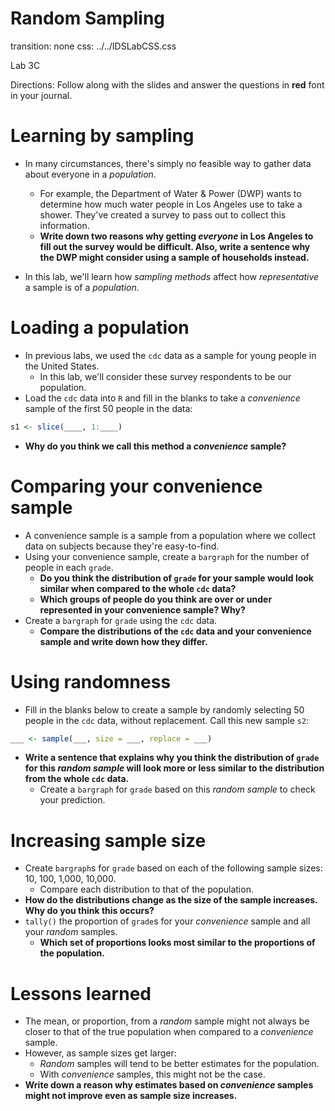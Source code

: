 Random Sampling
===
transition: none
css: ../../IDSLabCSS.css

Lab 3C

Directions: Follow along with the slides and answer the questions in **red** font in your journal.




Learning by sampling
===

- In many circumstances, there's simply no feasible way to gather data about everyone in a _population_.
    - For example, the Department of Water & Power (DWP) wants to determine how much water people in Los Angeles use to take a shower. They've created a survey to pass out to collect this information.
    - **Write down two reasons why getting _everyone_ in Los Angeles to fill out the survey would be difficult. Also, write a sentence why the DWP might consider using a sample of households instead.**
    
- In this lab, we'll learn how _sampling methods_ affect how _representative_ a sample is of a _population_.


Loading a population
===

- In previous labs, we used the `cdc` data as a sample for young people in the United States. 
    - In this lab, we'll consider these survey respondents to be our population.
- Load the `cdc` data into `R` and fill in the blanks to take a _convenience_ sample of the first 50 people in the data:


```r
s1 <- slice(____, 1:____)
```

- **Why do you think we call this method a _convenience_ sample?**

Comparing your convenience sample
===

- A convenience sample is a sample from a population where we collect data on subjects because they're easy-to-find.
- Using your convenience sample, create a `bargraph` for the number of people in each `grade`.
    - **Do you think the distribution of `grade` for your sample would look similar when compared to the whole `cdc` data?**
    - **Which groups of people do you think are over or under represented in your convenience sample? Why?**
- Create a `bargraph` for `grade` using the `cdc` data.
    - **Compare the distributions of the `cdc` data and your convenience sample and write down how they differ.**

Using randomness
===

- Fill in the blanks below to create a sample by randomly selecting 50 people in the `cdc` data, without replacement. Call this new sample `s2`:


```r
___ <- sample(___, size = ___, replace = ___)
```

- **Write a sentence that explains why you think the distribution of `grade` for this _random sample_ will look more or less similar to the distribution from the whole `cdc` data.**
    - Create a `bargraph` for `grade` based on this _random sample_ to check your prediction.
    


Increasing sample size
=== 

- Create `bargraph`s for `grade` based on each of the following sample sizes: 10, 100, 1,000, 10,000.
     - Compare each distribution to that of the population.
- **How do the distributions change as the size of the sample increases. Why do you think this occurs?**
- `tally()` the proportion of `grade`s for your _convenience_ sample and all your _random_ samples. 
    - **Which set of proportions looks most similar to the proportions of the population.**
    

Lessons learned
===

- The mean, or proportion, from a _random_ sample might not always be closer to that of the true population when compared to a _convenience_ sample. 
- However, as sample sizes get larger: 
    - _Random_ samples will tend to be better estimates for the population.
    -  With _convenience_ samples, this might not be the case.
- **Write down a reason why estimates based on _convenience_ samples might not improve even as sample size increases.**
